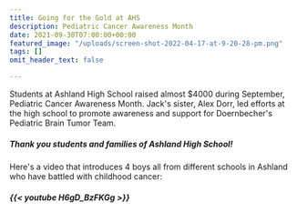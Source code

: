 ```yaml
---
title: Going for the Gold at AHS
description: Pediatric Cancer Awareness Month
date: 2021-09-30T07:00:00+00:00
featured_image: "/uploads/screen-shot-2022-04-17-at-9-20-28-pm.png"
tags: []
omit_header_text: false

---
```

Students at Ashland High School raised almost $4000 during September, Pediatric Cancer Awareness Month. Jack's sister, Alex Dorr, led efforts at the high school to promote awareness and support for Doernbecher's Pediatric Brain Tumor Team.

##### Thank you students and families of Ashland High School!

Here's a video that introduces 4 boys all from different schools in Ashland who have battled with childhood cancer: 

##### {{< youtube H6gD_BzFKGg >}}